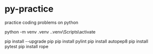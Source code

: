 # py-practice
practice coding problems on python

python -m venv .venv
.\.venv\Scripts\activate

pip install --upgrade pip
pip install pylint
pip install autopep8
pip install pytest
pip install rope

